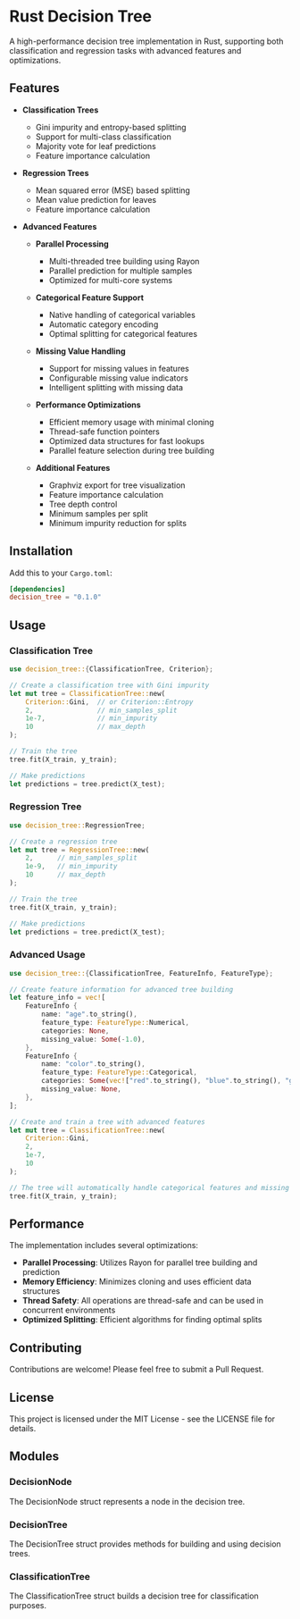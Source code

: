 # Rust Decision Tree

A high-performance decision tree implementation in Rust, supporting both classification and regression tasks with advanced features and optimizations.

## Features

- **Classification Trees**
  - Gini impurity and entropy-based splitting
  - Support for multi-class classification
  - Majority vote for leaf predictions
  - Feature importance calculation

- **Regression Trees**
  - Mean squared error (MSE) based splitting
  - Mean value prediction for leaves
  - Feature importance calculation

- **Advanced Features**
  - **Parallel Processing**
    - Multi-threaded tree building using Rayon
    - Parallel prediction for multiple samples
    - Optimized for multi-core systems

  - **Categorical Feature Support**
    - Native handling of categorical variables
    - Automatic category encoding
    - Optimal splitting for categorical features

  - **Missing Value Handling**
    - Support for missing values in features
    - Configurable missing value indicators
    - Intelligent splitting with missing data

  - **Performance Optimizations**
    - Efficient memory usage with minimal cloning
    - Thread-safe function pointers
    - Optimized data structures for fast lookups
    - Parallel feature selection during tree building

  - **Additional Features**
    - Graphviz export for tree visualization
    - Feature importance calculation
    - Tree depth control
    - Minimum samples per split
    - Minimum impurity reduction for splits

## Installation

Add this to your `Cargo.toml`:

```toml
[dependencies]
decision_tree = "0.1.0"
```

## Usage

### Classification Tree

```rust
use decision_tree::{ClassificationTree, Criterion};

// Create a classification tree with Gini impurity
let mut tree = ClassificationTree::new(
    Criterion::Gini,  // or Criterion::Entropy
    2,                // min_samples_split
    1e-7,             // min_impurity
    10                // max_depth
);

// Train the tree
tree.fit(X_train, y_train);

// Make predictions
let predictions = tree.predict(X_test);
```

### Regression Tree

```rust
use decision_tree::RegressionTree;

// Create a regression tree
let mut tree = RegressionTree::new(
    2,      // min_samples_split
    1e-9,   // min_impurity
    10      // max_depth
);

// Train the tree
tree.fit(X_train, y_train);

// Make predictions
let predictions = tree.predict(X_test);
```

### Advanced Usage

```rust
use decision_tree::{ClassificationTree, FeatureInfo, FeatureType};

// Create feature information for advanced tree building
let feature_info = vec![
    FeatureInfo {
        name: "age".to_string(),
        feature_type: FeatureType::Numerical,
        categories: None,
        missing_value: Some(-1.0),
    },
    FeatureInfo {
        name: "color".to_string(),
        feature_type: FeatureType::Categorical,
        categories: Some(vec!["red".to_string(), "blue".to_string(), "green".to_string()]),
        missing_value: None,
    },
];

// Create and train a tree with advanced features
let mut tree = ClassificationTree::new(
    Criterion::Gini,
    2,
    1e-7,
    10
);

// The tree will automatically handle categorical features and missing values
tree.fit(X_train, y_train);
```

## Performance

The implementation includes several optimizations:

- **Parallel Processing**: Utilizes Rayon for parallel tree building and prediction
- **Memory Efficiency**: Minimizes cloning and uses efficient data structures
- **Thread Safety**: All operations are thread-safe and can be used in concurrent environments
- **Optimized Splitting**: Efficient algorithms for finding optimal splits

## Contributing

Contributions are welcome! Please feel free to submit a Pull Request.

## License

This project is licensed under the MIT License - see the LICENSE file for details.

## Modules
### DecisionNode

The DecisionNode struct represents a node in the decision tree.

### DecisionTree
The DecisionTree struct provides methods for building and using decision trees.

### ClassificationTree
The ClassificationTree struct builds a decision tree for classification purposes.

